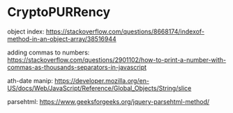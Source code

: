 # CryptoPURRency


object index:
https://stackoverflow.com/questions/8668174/indexof-method-in-an-object-array/38516944

adding commas to numbers:
https://stackoverflow.com/questions/2901102/how-to-print-a-number-with-commas-as-thousands-separators-in-javascript

ath-date manip:
https://developer.mozilla.org/en-US/docs/Web/JavaScript/Reference/Global_Objects/String/slice

parsehtml:
https://www.geeksforgeeks.org/jquery-parsehtml-method/

